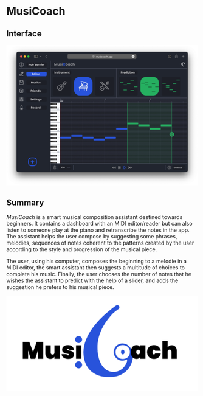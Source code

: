 # MusiCoach

## Interface

![Texte alternatif](images/interface_graphique_utilisateur.png "IHM")

## Summary 

*MusiCoach* is a smart musical composition assistant destined towards beginners. It contains a dashboard with an MIDI editor/reader but can also listen to someone play at the piano and retranscribe the notes in the app. The assistant helps the user compose by suggesting some phrases, melodies, sequences of notes coherent to the patterns created by the user according to the style and progression of the musical piece.

The user, using his computer, composes the beginning to a melodie in a MIDI editor, the smart assistant then suggests a multitude of choices to complete his music. Finally, the user chooses the number of notes that he wishes the assistant to predict with the help of a slider, and adds the suggestion he prefers to his musical piece.

![Texte alternatif](images/logo_musicoach.png "Logo")

